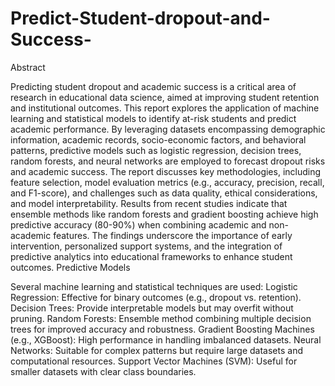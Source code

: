 # Predict-Student-dropout-and-Success-
Abstract

Predicting student dropout and academic success is a critical area of research in educational data science, aimed at improving student retention and institutional outcomes. This report explores the application of machine learning and statistical models to identify at-risk students and predict academic performance. By leveraging datasets encompassing demographic information, academic records, socio-economic factors, and behavioral patterns, predictive models such as logistic regression, decision trees, random forests, and neural networks are employed to forecast dropout risks and academic success. The report discusses key methodologies, including feature selection, model evaluation metrics (e.g., accuracy, precision, recall, and F1-score), and challenges such as data quality, ethical considerations, and model interpretability. Results from recent studies indicate that ensemble methods like random forests and gradient boosting achieve high predictive accuracy (80-90%) when combining academic and non-academic features. The findings underscore the importance of early intervention, personalized support systems, and the integration of predictive analytics into educational frameworks to enhance student outcomes.
Predictive Models

Several machine learning and statistical techniques are used:
Logistic Regression: Effective for binary outcomes (e.g., dropout vs. retention).
Decision Trees: Provide interpretable models but may overfit without pruning.
Random Forests: Ensemble method combining multiple decision trees for improved accuracy and robustness.
Gradient Boosting Machines (e.g., XGBoost): High performance in handling imbalanced datasets.
Neural Networks: Suitable for complex patterns but require large datasets and computational resources.
Support Vector Machines (SVM): Useful for smaller datasets with clear class boundaries.
